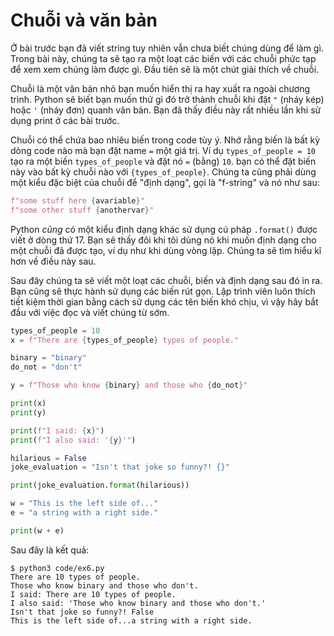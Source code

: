 # Chuỗi và văn bản

Ở bài trước bạn đã viết string tuy nhiên vẫn chưa biết chúng dùng để làm gì. Trong bài này, chúng ta sẽ tạo ra một loạt các biến với các chuỗi phức tạp để xem xem chúng làm được gì. Đầu tiên sẽ là một chút giải thích về chuỗi.

Chuỗi là một văn bản nhỏ bạn muốn hiển thị ra hay xuất ra ngoài chương trình. Python sẽ biết bạn muốn thứ gì đó trở thành chuỗi khi đặt `"` (nháy kép) hoặc `'` (nháy đơn) quanh văn bản. Bạn đã thấy điều này rất nhiều lần khi sử dụng print ở các bài trước.

Chuỗi có thể chứa bao nhiêu biến trong code tùy ý. Nhớ rằng biến là bất kỳ dòng code nào mà bạn đặt name `=` một giá trị. Ví dụ `types_of_people = 10` tạo ra một biến `types_of_people` và đặt nó `=` (bằng) `10`. bạn có thể đặt biến này vào bất kỳ chuỗi nào với `{types_of_people}`. Chúng ta cũng phải dùng một kiểu đặc biệt của chuỗi để "định dạng", gọi là "f-string" và nó như sau:

```py
f"some stuff here {avariable}"
f"some other stuff {anothervar}"
```

Python _cũng_ có một kiểu định dạng khác sử dụng cú pháp `.format()` được viết ở dòng thứ 17. Bạn sẽ thấy đôi khi tôi dùng nó khi muốn định dạng cho một chuỗi đã được tạo, ví dụ như khi dùng vòng lặp. Chúng ta sẽ tìm hiểu kĩ hơn về điều này sau.

Sau đây chúng ta sẽ viết một loạt các chuỗi, biến và định dạng sau đó in ra. Bạn cũng sẽ thực hành sử dụng các biến rút gọn. Lập trình viên luôn thích tiết kiệm thời gian bằng cách sử dụng các tên biến khó chịu, vì vậy hãy bắt đầu với việc đọc và viết chúng từ sớm.

```py
types_of_people = 10
x = f"There are {types_of_people} types of people."

binary = "binary"
do_not = "don't"

y = f"Those who know {binary} and those who {do_not}"

print(x)
print(y)

print(f"I said: {x}")
print(f"I also said: '{y}'")

hilarious = False
joke_evaluation = "Isn't that joke so funny?! {}"

print(joke_evaluation.format(hilarious))

w = "This is the left side of..."
e = "a string with a right side."

print(w + e)
```

Sau đây là kết quả:

```
$ python3 code/ex6.py
There are 10 types of people.
Those who know binary and those who don't.
I said: There are 10 types of people.
I also said: 'Those who know binary and those who don't.'
Isn't that joke so funny?! False
This is the left side of...a string with a right side.
```
